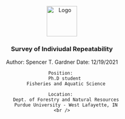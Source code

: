<!-- PROJECT LOGO -->
<br />
<div align="center">
  <a href="[https://github.com/github_username/repo_name](https://github.com/STG-fisheries/Individual_Repeatability)">
    <img src="images/logo.png" alt="Logo" width="80" height="80">
  </a>

<h3 align="center">Survey of Indiviudal Repeatability</h3>

  <p align="center">
    Author: Spencer T. Gardner
    Date:   12/19/2021
    
    Position: 
       Ph.D student 
       Fisheries and Aquatic Science
    
    Location: 
       Dept. of Forestry and Natural Resources
       Purdue University - West Lafayette, IN
    <br />
    

